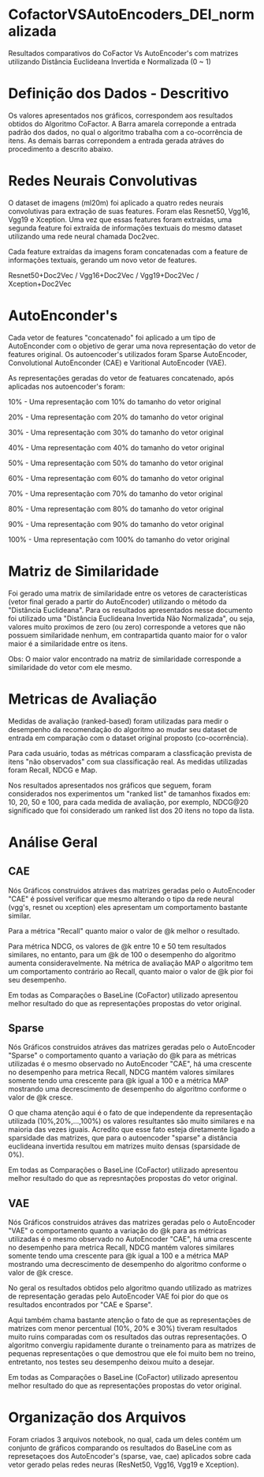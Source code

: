 # CofactorVSAutoEncoders_DEI_normalizada
Resultados comparativos do CoFactor Vs AutoEncoder's com matrizes utilizando Distância Euclideana Invertida  e Normalizada (0 ~ 1)

# Definição dos Dados - Descritivo
Os valores apresentados nos gráficos, correspondem aos resultados obtidos do Algoritmo CoFactor. A Barra amarela correponde a entrada padrão dos dados, no qual o algoritmo trabalha com a co-ocorrência de itens. As demais barras correpondem a entrada gerada atráves do procedimento a descrito abaixo.

# Redes Neurais Convolutivas
O dataset de imagens (ml20m) foi aplicado a quatro redes neurais convolutivas para extração de suas features. Foram elas Resnet50, Vgg16, Vgg19 e Xception. Uma vez que essas features foram extraídas, uma segunda feature foi extraída de informações textuais do mesmo dataset utilizando uma rede neural chamada Doc2vec.

Cada feature extraídas da imagens foram concatenadas com a feature de informações textuais, gerando um novo vetor de features.

Resnet50+Doc2Vec / Vgg16+Doc2Vec / Vgg19+Doc2Vec / Xception+Doc2Vec

# AutoEnconder's
Cada vetor de features "concatenado" foi aplicado a um tipo de AutoEnconder com o objetivo de gerar uma nova representação do vetor de features original. Os autoencoder's utilizados foram Sparse AutoEncoder, Convolutional AutoEnconder (CAE) e Varitional AutoEncoder (VAE).

As representações geradas do vetor de featuares concatenado, após aplicadas nos autoencoder's foram:

10% - Uma representação com 10% do tamanho do vetor original

20% - Uma representação com 20% do tamanho do vetor original

30% - Uma representação com 30% do tamanho do vetor original

40% - Uma representação com 40% do tamanho do vetor original

50% - Uma representação com 50% do tamanho do vetor original

60% - Uma representação com 60% do tamanho do vetor original

70% - Uma representação com 70% do tamanho do vetor original

80% - Uma representação com 80% do tamanho do vetor original

90% - Uma representação com 90% do tamanho do vetor original

100% - Uma representação com 100% do tamanho do vetor original

# Matriz de Similaridade

Foi gerado uma matrix de similaridade entre os vetores de características (vetor final gerado a partir do AutoEncoder) utilizando o método da "Distância Euclideana". Para os resultados apresentados nesse documento foi utilizado uma "Distância Euclideana Invertida Não Normalizada", ou seja, valores muito proxímos de zero (ou zero) corresponde a vetores que não possuem similaridade nenhum, em contrapartida quanto maior for o valor maior é a similaridade entre os itens.

Obs: O maior valor encontrado na matriz de similaridade corresponde a similaridade do vetor com ele mesmo.

# Metricas de Avaliação
Medidas de avaliação (ranked-based) foram utilizadas para medir o desempenho da recomendação do algoritmo ao mudar seu dataset de entrada em comparação com o dataset original proposto (co-ocorrência).

Para cada usuário, todas as métricas comparam a classficação prevista de itens "não observados" com sua classificação real. As medidas utilizadas foram Recall, NDCG e Map.

Nos resultados apresentados nos gráficos que seguem, foram considerados nos experimentos um "ranked list" de tamanhos fixados em: 10, 20, 50 e 100, para cada medida de avaliação, por exemplo, NDCG@20 significado que foi considerado um ranked list dos 20 itens no topo da lista.

# Análise Geral

## CAE
Nós Gráficos construidos atráves das matrizes geradas pelo o AutoEncoder "CAE" é possível verificar que mesmo alterando o tipo da rede neural (vgg's, resnet ou xception) eles apresentam um comportamento bastante similar.

Para a métrica "Recall" quanto maior o valor de @k melhor o resultado.

Para métrica NDCG, os valores de @k entre 10 e 50 tem resultados similares, no entanto, para um @k de 100 o desempenho do algoritmo aumenta consideravelmente. Na métrica de avaliação MAP o algoritmo tem um comportamento contrário ao Recall, quanto maior o valor de @k pior foi seu desempenho.


Em todas as Comparações o BaseLine (CoFactor) utilizado apresentou melhor resultado do que as representações propostas do vetor original.

## Sparse
Nós Gráficos construidos atráves das matrizes geradas pelo o AutoEncoder "Sparse" o comportamento quanto a variação do @k para as métricas utilizadas é o mesmo observado no AutoEncoder "CAE", há uma crescente no desempenho para metrica Recall, NDCG mantém valores similares somente tendo uma crescente para @k igual a 100 e a métrica MAP mostrando uma decrescimento de desempenho do algoritmo conforme o valor de @k cresce.

O que chama atenção aqui é o fato de que independente da representação utilizada (10%,20%,...,100%) os valores resultantes são muito similares e na maioria das vezes iguais. Acredito que esse fato esteja diretamente ligado a sparsidade das matrizes, que para o autoencoder "sparse" a distância euclideana invertida resultou em matrizes muito densas (sparsidade de 0%).


Em todas as Comparações o BaseLine (CoFactor) utilizado apresentou melhor resultado do que as represntações propostas do vetor original.

## VAE
Nós Gráficos construidos atráves das matrizes geradas pelo o AutoEncoder "VAE" o comportamento quanto a variação do @k para as métricas utilizadas é o mesmo observado no AutoEncoder "CAE", há uma crescente no desempenho para metrica Recall, NDCG mantém valores similares somente tendo uma crescente para @k igual a 100 e a métrica MAP mostrando uma decrescimento de desempenho do algoritmo conforme o valor de @k cresce.

No geral os resultados obtidos pelo algoritmo quando utilizado as matrizes de representação geradas pelo AutoEncoder VAE foi pior do que os resultados encontrados por "CAE e Sparse".

Aqui também chama bastante atenção o fato de que as representações de matrizes com menor percentual (10%, 20% e 30%) tiveram resultados muito ruins comparadas com os resultados das outras representações. O algoritmo convergiu rapidamente durante o treinamento para as matrizes de pequenas representações o que demostrou que ele foi muito bem no treino, entretanto, nos testes seu desempenho deixou muito a desejar.


Em todas as Comparações o BaseLine (CoFactor) utilizado apresentou melhor resultado do que as representações propostas do vetor original.

# Organização dos Arquivos
Foram criados 3 arquivos notebook, no qual, cada um deles contém um conjunto de gráficos comparando os resultados do BaseLine com as represetaçoes dos AutoEncoder's (sparse, vae, cae) aplicados sobre cada vetor gerado pelas redes neuras (ResNet50, Vgg16, Vgg19 e Xception).
